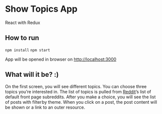 # Show Topics App 

React with Redux

## How to run

`npm install`
`npm start`

App will be opened in browser on [http://localhost:3000](http://localhost:3000)

## What will it be? :)
 
 On the first screen, you will see different topics.
 You can choose three topics you’re interested in. 
 The list of topics is pulled from [Reddit](https://www.reddit.com/)’s list of default front page subreddits. 
 After you make a choice, you will see the list of posts with filter by theme. 
 When you click on a post, the post content will be shown or a link to an outer resource.
